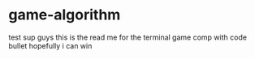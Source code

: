 # game-algorithm
test
sup guys this is the read me for the terminal game comp with code bullet
hopefully i can win
